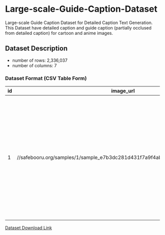 # Large-scale-Guide-Caption-Dataset
Large-scale Guide Caption Dataset for Detailed Caption Text Generation.   
This Dataset have detailed caption and guide caption (partially occlused from detailed caption) for cartoon and anime images.   

## Dataset Description   
- number of rows: 2,336,037
- number of columns: 7
### Dataset Format (CSV Table Form)   
|id|image_url|image_width|image_height|thumbnail_url|detailed_tags|guide_tags|
|---|---|---|---|---|---|---|
|1|//safebooru.org/samples/1/sample_e7b3dc281d431f7a9f4ab81986d2de9a20d36d2e.jpg|850|638|//safebooru.org/thumbnails/1/thumbnail_e7b3dc281d431f7a9f4ab81986d2de9a20d36d2e.jpg|1girl bag black_hair blush bob_cut bowieknife breath coat girls gloves jacket landscape miniskirt mountain necktie original pantyhose peacoat purse scarf short_hair skirt snow solo toggles uniform|black_hair original jacket toggles purse peacoat|   

[Dataset Download Link](https://drive.google.com/drive/folders/1criDR-7FSZvQQA5bd2rJVgUE8KUfnsYN?usp=sharing)
